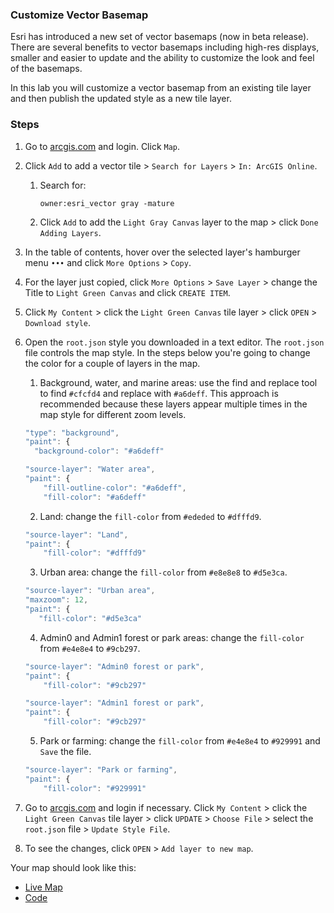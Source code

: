 ### Customize Vector Basemap

Esri has introduced a new set of vector basemaps (now in beta release). There are several benefits to vector basemaps including high-res displays, smaller and easier to update and the ability to customize the look and feel of the basemaps.

In this lab you will customize a vector basemap from an existing tile layer and then publish the updated style as a new tile layer.

### Steps

1. Go to [arcgis.com](http://www.arcgis.com) and login. Click `Map`.

2. Click `Add` to add a vector tile > `Search for Layers` > `In: ArcGIS Online`.

	1. Search for:

		```
		owner:esri_vector gray -mature
		```

	2. Click `Add` to add the `Light Gray Canvas` layer to the map > click `Done Adding Layers`.

3. In the table of contents, hover over the selected layer's hamburger menu `•••` and click `More Options` > `Copy`.

4. For the layer just copied, click `More Options` > `Save Layer` > change the Title to `Light Green Canvas` and click `CREATE ITEM`.

5. Click `My Content` > click the `Light Green Canvas` tile layer > click `OPEN` > `Download style`.

6. Open the `root.json` style you downloaded in a text editor. The `root.json` file controls the map style.
In the steps below you're going to change the color for a couple of layers in the map.

	1. Background, water, and marine areas: use the find and replace tool to find `#cfcfd4` and replace with `#a6deff`. This approach is recommended because these layers appear multiple times in the map style for different zoom levels.  

    ```js
    "type": "background",
    "paint": {
	  "background-color": "#a6deff"
	```

    ```js
    "source-layer": "Water area",
    "paint": {
        "fill-outline-color": "#a6deff",
        "fill-color": "#a6deff"
    ```    

	2. Land: change the `fill-color` from `#ededed` to `#dfffd9`.

    ```js
    "source-layer": "Land",
    "paint": {
        "fill-color": "#dfffd9"
    ```

	3. Urban area: change the `fill-color` from `#e8e8e8` to `#d5e3ca`.

    ```js
    "source-layer": "Urban area",
    "maxzoom": 12,
    "paint": {
       "fill-color": "#d5e3ca"
    ```

	4. Admin0 and Admin1 forest or park areas: change the `fill-color` from `#e4e8e4` to `#9cb297`.

    ```js
    "source-layer": "Admin0 forest or park",
    "paint": {
        "fill-color": "#9cb297"
    ```

    ```js
    "source-layer": "Admin1 forest or park",
    "paint": {
        "fill-color": "#9cb297"
    ```

	5. Park or farming: change the `fill-color` from `#e4e8e4` to `#929991` and `Save` the file.

    ```js
    "source-layer": "Park or farming",
    "paint": {
        "fill-color": "#929991"
    ```

7. Go to [arcgis.com](http://www.arcgis.com) and login if necessary. Click `My Content` > click the `Light Green Canvas` tile layer > click `UPDATE` > `Choose File` > select the `root.json` file > `Update Style File`.

8. To see the changes, click `OPEN` > `Add layer to new map`.  

Your map should look like this:
* [Live Map](http://www.arcgis.com/home/webmap/viewer.html?webmap=b66770c3ad184c6a8f68cba5c19addeb)
* [Code](root_lightgreen.json)
